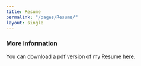 ```yaml
---
title: Resume
permalink: "/pages/Resume/"
layout: single
---
```




### More Information

You can download a pdf version of my Resume [here](/files/Resume.pdf).
